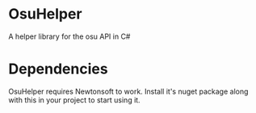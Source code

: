 # OsuHelper
A helper library for the osu API in C#

# Dependencies
OsuHelper requires Newtonsoft to work. Install it's nuget package along with this in your project to start using it.
